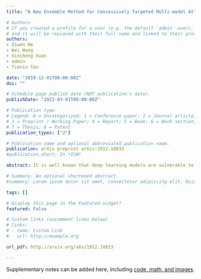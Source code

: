 ```yaml
---
title: "A New Ensemble Method for Concessively Targeted Multi-model Attack"

# Authors
# If you created a profile for a user (e.g. the default `admin` user), write the username (folder name) here 
# and it will be replaced with their full name and linked to their profile.
authors:
- Ziwen He
- Wei Wang
- Xinsheng Xuan
- admin
- Tieniu Tan

date: "2019-12-01T00:00:00Z"
doi: ""

# Schedule page publish date (NOT publication's date).
publishDate: "2022-03-01T00:00:00Z"

# Publication type.
# Legend: 0 = Uncategorized; 1 = Conference paper; 2 = Journal article;
# 3 = Preprint / Working Paper; 4 = Report; 5 = Book; 6 = Book section;
# 7 = Thesis; 8 = Patent
publication_types: ["2"]

# Publication name and optional abbreviated publication name.
publication: arXiv preprint arXiv:1912.10833
#publication_short: In *ICW*

abstract: It is well known that deep learning models are vulnerable to adversarial examples crafted by maliciously adding perturbations to original inputs. There are two types of attacks:targeted attack and non-targeted attack, and most researchers often pay more attention to the targeted adversarial examples. However, targeted attack has a low success rate, especially when aiming at a robust model or under a black-box attack protocol. In this case, non-targeted attack is the last chance to disable AI systems. Thus, in this paper, we propose a new attack mechanism which performs the non-targeted attack when the targeted attack fails. Besides, we aim to generate a single adversarial sample for different deployed models of the same task, e.g. image classification models. Hence, for this practical application, we focus on attacking ensemble models by dividing them into two groups:easy-to-attack and robust models. We alternately attack these two groups of models in the non-targeted or targeted manner. We name it a bagging and stacking ensemble (BAST) attack. The BAST attack can generate an adversarial sample that fails multiple models simultaneously. Some of the models classify the adversarial sample as a target label, and other models which are not attacked successfully may give wrong labels at least. The experimental results show that the proposed BAST attack outperforms the state-of-the-art attack methods on the new defined criterion that considers both targeted and non-targeted attack performance.

# Summary. An optional shortened abstract.
#summary: Lorem ipsum dolor sit amet, consectetur adipiscing elit. Duis posuere tellus ac convallis placerat. Proin tincidunt magna sed ex sollicitudin condimentum.

tags: []

# Display this page in the Featured widget?
featured: False

# Custom links (uncomment lines below)
# links:
# - name: Custom Link
#   url: http://example.org

url_pdf: http://arxiv.org/abs/1912.10833

---
```


Supplementary notes can be added here, including [code, math, and images](https://wowchemy.com/docs/writing-markdown-latex/).
